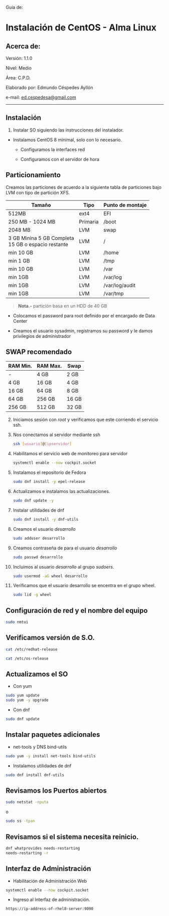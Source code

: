 Guía de:

# Instalación de CentOS - Alma Linux

## Acerca de:

Versión: 1.1.0

Nivel: Medio

Área: C.P.D.

Elaborado por: Edmundo Céspedes Ayllón

e-mail: [ed.cespedesa@gmail.com](ed.cespedesa@gmail.com)

---

## Instalación

1. Instalar SO siguiendo las instrucciones del instalador.
- Instalamos CentOS 8 minimal, solo con lo necesario.
  
  - Configuramos la interfaces red
  
  - Configuramos con el servidor de hora

## Particionamiento

Creamos las particiones de acuerdo a la siguiente tabla de particiones bajo LVM con tipo de partición XFS.

| Tamaño                                                  | Tipo     | Punto de montaje |
| ------------------------------------------------------- | -------- | ---------------- |
| 512MB                                                   | ext4     | EFI              |
| 250 MB - 1024 MB                                        | Primaria | /boot            |
| 2048 MB                                                 | LVM      | swap             |
| 3 GB Minina 5 GB Completa<br/>15 GB o  espacio restante | LVM      | /                |
| min 10 GB                                               | LVM      | /home            |
| min 1 GB                                                | LVM      | /tmp             |
| min 10 GB                                               | LVM      | /var             |
| min 1GB                                                 | LVM      | /var/log         |
| min 1GB                                                 | LVM      | /var/log/audit   |
| min 1GB                                                 | LVM      | /var/tmp         |

> **Nota.-** partición basa en un HDD de 40 GB

- Colocamos  el password para root definido por el encargado de Data Center

- Creamos el usuario sysadmin, registramos su password y le damos privilegios de administrador

## SWAP recomendado

| RAM Min. | RAM Max. | Swap  |
| -------- | -------- | ----- |
| -        | 4 GB     | 2 GB  |
| 4 GB     | 16 GB    | 4 GB  |
| 16 GB    | 64 GB    | 8 GB  |
| 64 GB    | 256 GB   | 16 GB |
| 256 GB   | 512 GB   | 32 GB |

2. Iniciamos sesión con *root* y verificamos que este corriendo el servicio ssh.

3. Nos conectamos al servidor mediante ssh
   
   ```bash
   ssh [usuario]@[ipservidor]
   ```

4. Habilitamos el servicio web  de monitoreo para servidor
   
   ```bash
   systemctl enable --now cockpit.socket
   ```

5. Instalamos el repositorio de Fedora
   
   ```bash
   sudo dnf install -y epel-release
   ```

6. Actualizamos e instalamos las actualizaciones.
   
   ```bash
   sudo dnf update -y
   ```

7. Instalar  utilidades de dnf
   
   ```bash
   sudo dnf install -y dnf-utils
   ```

8. Creamos el usuario *desarrollo*
   
   ```bash
   sudo adduser desarrollo
   ```

9. Creamos contraseña de para el usuario *desarrollo*
   
   ```bash
   sudo passwd desarrollo
   ```

10. Incluimos al usuario *desarrollo* al grupo *sudoers*.
    
    ```bash
    sudo usermod -aG wheel desarrollo
    ```

11. Verificamos que el usuario desarrollo se encentra en el grupo wheel.
    
    ```bash
    sudo lid -g wheel
    ```

## Configuración de red y el nombre del equipo

```bash
sudo nmtui
```

## Verificamos versión de S.O.

```bash
cat /etc/redhat-release
```

```bash
cat /etc/os-release
```

## Actualizamos el SO

- Con yum

```bash
sudo yum update
sudo yum -y upgrade
```

- Con dnf

```bash
sudo dnf update
```

## Instalar paquetes adicionales

* net-tools y DNS bind-utils

```bash
sudo yum -y install net-tools bind-utils
```

* Instalamos utilidades de dnf

```bash
sudo dnf install dnf-utils
```

## Revisamos los Puertos abiertos

```bash
sudo netstat -nputa
```

o

```bash
sudo ss -tpan
```

## Revisamos si el sistema necesita reinicio.

```bash
dnf whatprovides needs-restarting
needs-restarting -r
```

## Interfaz de Administración

* Habilitación de Administración Web

```bash
systemctl enable --now cockpit.socket
```

* Ingreso al Interfaz de administración.

```url
https://ip-address-of-rhel8-server:9090
```
